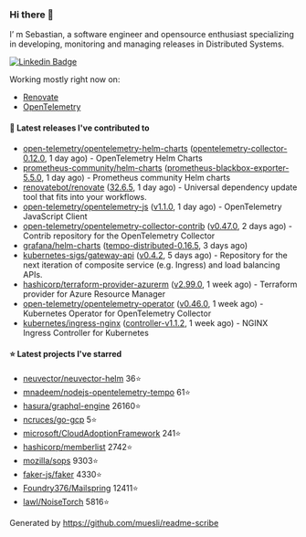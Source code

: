 ### Hi there 👋

I’ m Sebastian, a software engineer and opensource enthusiast specializing in developing, monitoring and managing releases in Distributed Systems.

[![Linkedin Badge](https://img.shields.io/badge/-LinkedIn-blue?style=flat&logo=Linkedin&logoColor=white&link=https://www.linkedin.com/in/sebastian-poxhofer/)](https://www.linkedin.com/in/sebastian-poxhofer/)

Working mostly right now on:
- [Renovate](https://github.com/renovatebot/renovate)
- [OpenTelemetry](https://github.com/open-telemetry)



#### 🚀 Latest releases I've contributed to

- [open-telemetry/opentelemetry-helm-charts](https://github.com/open-telemetry/opentelemetry-helm-charts) ([opentelemetry-collector-0.12.0](https://github.com/open-telemetry/opentelemetry-helm-charts/releases/tag/opentelemetry-collector-0.12.0), 1 day ago) - OpenTelemetry Helm Charts
- [prometheus-community/helm-charts](https://github.com/prometheus-community/helm-charts) ([prometheus-blackbox-exporter-5.5.0](https://github.com/prometheus-community/helm-charts/releases/tag/prometheus-blackbox-exporter-5.5.0), 1 day ago) - Prometheus community Helm charts
- [renovatebot/renovate](https://github.com/renovatebot/renovate) ([32.6.5](https://github.com/renovatebot/renovate/releases/tag/32.6.5), 1 day ago) - Universal dependency update tool that fits into your workflows.
- [open-telemetry/opentelemetry-js](https://github.com/open-telemetry/opentelemetry-js) ([v1.1.0](https://github.com/open-telemetry/opentelemetry-js/releases/tag/v1.1.0), 1 day ago) - OpenTelemetry JavaScript Client
- [open-telemetry/opentelemetry-collector-contrib](https://github.com/open-telemetry/opentelemetry-collector-contrib) ([v0.47.0](https://github.com/open-telemetry/opentelemetry-collector-contrib/releases/tag/v0.47.0), 2 days ago) - Contrib repository for the OpenTelemetry Collector
- [grafana/helm-charts](https://github.com/grafana/helm-charts) ([tempo-distributed-0.16.5](https://github.com/grafana/helm-charts/releases/tag/tempo-distributed-0.16.5), 3 days ago)
- [kubernetes-sigs/gateway-api](https://github.com/kubernetes-sigs/gateway-api) ([v0.4.2](https://github.com/kubernetes-sigs/gateway-api/releases/tag/v0.4.2), 5 days ago) - Repository for the next iteration of composite service (e.g. Ingress) and load balancing APIs.
- [hashicorp/terraform-provider-azurerm](https://github.com/hashicorp/terraform-provider-azurerm) ([v2.99.0](https://github.com/hashicorp/terraform-provider-azurerm/releases/tag/v2.99.0), 1 week ago) - Terraform provider for Azure Resource Manager
- [open-telemetry/opentelemetry-operator](https://github.com/open-telemetry/opentelemetry-operator) ([v0.46.0](https://github.com/open-telemetry/opentelemetry-operator/releases/tag/v0.46.0), 1 week ago) - Kubernetes Operator for OpenTelemetry Collector
- [kubernetes/ingress-nginx](https://github.com/kubernetes/ingress-nginx) ([controller-v1.1.2](https://github.com/kubernetes/ingress-nginx/releases/tag/controller-v1.1.2), 1 week ago) - NGINX Ingress Controller for Kubernetes

#### ⭐ Latest projects I've starred

- [neuvector/neuvector-helm](https://github.com/neuvector/neuvector-helm}) 36⭐
- [mnadeem/nodejs-opentelemetry-tempo](https://github.com/mnadeem/nodejs-opentelemetry-tempo}) 61⭐
- [hasura/graphql-engine](https://github.com/hasura/graphql-engine}) 26160⭐
- [ncruces/go-gcp](https://github.com/ncruces/go-gcp}) 5⭐
- [microsoft/CloudAdoptionFramework](https://github.com/microsoft/CloudAdoptionFramework}) 241⭐
- [hashicorp/memberlist](https://github.com/hashicorp/memberlist}) 2742⭐
- [mozilla/sops](https://github.com/mozilla/sops}) 9303⭐
- [faker-js/faker](https://github.com/faker-js/faker}) 4330⭐
- [Foundry376/Mailspring](https://github.com/Foundry376/Mailspring}) 12411⭐
- [lawl/NoiseTorch](https://github.com/lawl/NoiseTorch}) 5816⭐



Generated by https://github.com/muesli/readme-scribe
